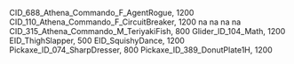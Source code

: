 CID_688_Athena_Commando_F_AgentRogue, 1200
CID_110_Athena_Commando_F_CircuitBreaker, 1200
na
na
na
na
CID_315_Athena_Commando_M_TeriyakiFish, 800
Glider_ID_104_Math, 1200
EID_ThighSlapper, 500
EID_SquishyDance, 1200
Pickaxe_ID_074_SharpDresser, 800
Pickaxe_ID_389_DonutPlate1H, 1200
